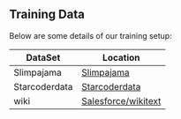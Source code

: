 ## Training Data
Below are some details of our training setup:

| DataSet       | Location                                                       |
|---------------|----------------------------------------------------------------|
| Slimpajama    | [Slimpajama](https://huggingface.co/datasets/cerebras/slimpajama-627b) |
| Starcoderdata | [Starcoderdata](https://huggingface.co/datasets/bigcode/starcoderdata) |
| wiki|  [Salesforce/wikitext](https://huggingface.co/datasets/Salesforce/wikitext)|